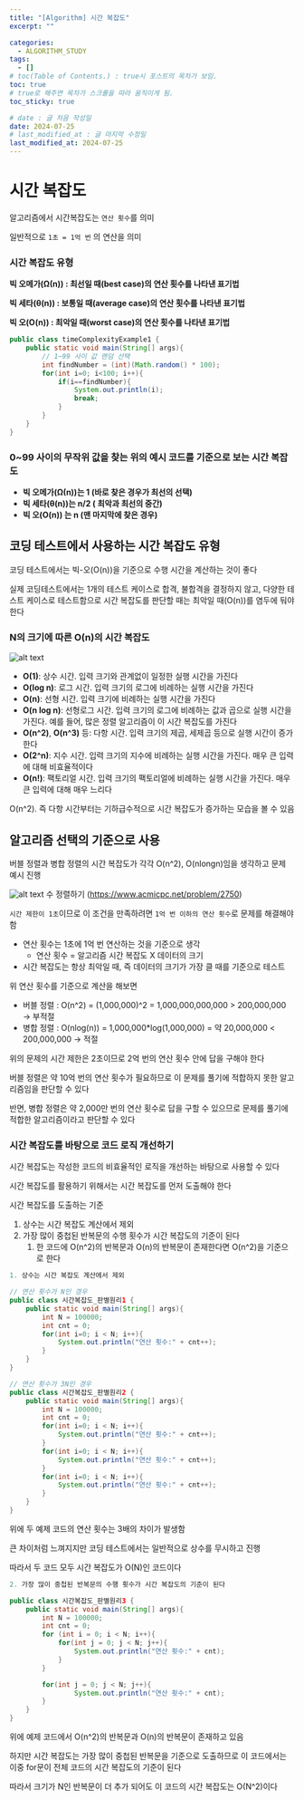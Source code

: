 ```yaml
---
title: "[Algorithm] 시간 복잡도"
excerpt: ""

categories:
  - ALGORITHM_STUDY
tags:
  - []
# toc(Table of Contents.) : true시 포스트의 목차가 보임.
toc: true
# true로 해주면 목차가 스크롤을 따라 움직이게 됨.
toc_sticky: true

# date : 글 처음 작성일
date: 2024-07-25
# last_modified_at : 글 마지막 수정일
last_modified_at: 2024-07-25
---
```


# 시간 복잡도

알고리즘에서 시간복잡도는 `연산 횟수`를 의미

일반적으로 `1초 = 1억 번` 의 연산을 의미

### 시간 복잡도 유형

**빅 오메가(Ω(n)) : 최선일 때(best case)의 연산 횟수를 나타낸 표기법**

**빅 세타(θ(n)) : 보통일 때(average case)의 연산 횟수를 나타낸 표기법**

**빅 오(O(n)) : 최악일 때(worst case)의 연산 횟수를 나타낸 표기법**

```java
public class timeComplexityExample1 {
	public static void main(String[] args){
		// 1~99 사이 값 랜덤 선택
		int findNumber = (int)(Math.random() * 100);
		for(int i=0; i<100; i++){
			if(i==findNumber){
				System.out.println(i);
				break;
			}
		}
	}
}
```

### 0~99 사이의 무작위 값을 찾는 위의 예시 코드를 기준으로 보는 시간 복잡도

- **빅 오메가(Ω(n))는 1 (바로 찾은 경우가 최선의 선택)**
- **빅 세타(θ(n))는 n/2 ( 최악과 최선의 중간)**
- **빅 오(O(n)) 는 n (맨 마지막에 찾은 경우)**

## 코딩 테스트에서 사용하는 시간 복잡도 유형

코딩 테스트에서는 빅-오(O(n))을 기준으로 수행 시간을 계산하는 것이 좋다

실제 코딩테스트에서는 1개의 테스트 케이스로 합격, 불합격을 결정하지 않고, 다양한 테스트 케이스로 테스트함으로 시간 복잡도를 판단할 때는 최악일 때(O(n))를 염두에 둬야 한다

### N의 크기에 따른 O(n)의 시간 복잡도

![alt text](/assets/img/timePro.png)

- **O(1)**: 상수 시간. 입력 크기와 관계없이 일정한 실행 시간을 가진다
- **O(log n)**: 로그 시간. 입력 크기의 로그에 비례하는 실행 시간을 가진다
- **O(n)**: 선형 시간. 입력 크기에 비례하는 실행 시간을 가진다
- **O(n log n)**: 선형로그 시간. 입력 크기의 로그에 비례하는 값과 곱으로 실행 시간을 가진다. 예를 들어, 많은 정렬 알고리즘이 이 시간 복잡도를 가진다
- **O(n^2)**, **O(n^3)** 등: 다항 시간. 입력 크기의 제곱, 세제곱 등으로 실행 시간이 증가한다
- **O(2^n)**: 지수 시간. 입력 크기의 지수에 비례하는 실행 시간을 가진다. 매우 큰 입력에 대해 비효율적이다
- **O(n!)**: 팩토리얼 시간. 입력 크기의 팩토리얼에 비례하는 실행 시간을 가진다. 매우 큰 입력에 대해 매우 느리다

O(n^2). 즉 다항 시간부터는 기하급수적으로 시간 복잡도가 증가하는 모습을 볼 수 있음

## 알고리즘 선택의 기준으로 사용

버블 정렬과 병합 정렬의 시간 복잡도가 각각 O(n^2), O(nlongn)임을 생각하고 문제 예시 진행

![alt text](/assets/img/timePro.png)
수 정렬하기 (https://www.acmicpc.net/problem/2750)

`시간 제한이 1초`이므로 이 조건을 만족하려면 `1억 번 이하의 연산 횟수`로 문제를 해결해야 함

- 연산 횟수는 1초에 1억 번 연산하는 것을 기준으로 생각
  - 연산 횟수 = 알고리즘 시간 복잡도 X 데이터의 크기
- 시간 복잡도는 항상 최악일 때, 즉 데이터의 크기가 가장 클 때를 기준으로 테스트

위 연산 횟수를 기준으로 계산을 해보면

- 버블 정렬 : O(n^2) = (1,000,000)^2 = 1,000,000,000,000 > 200,000,000 → 부적절
- 병합 정렬 : O(nlog(n)) = 1,000,000\*log(1,000,000) = 약 20,000,000 < 200,000,000 → 적절

위의 문제의 시간 제한은 2초이므로 2억 번의 연산 횟수 안에 답을 구해야 한다

버블 정렬은 약 10억 번의 연산 횟수가 필요하므로 이 문제를 풀기에 적합하지 못한 알고리즘임을 판단할 수 있다

반면, 병합 정렬은 약 2,000만 번의 연산 횟수로 답을 구할 수 있으므로 문제를 풀기에 적합한 알고리즘이라고 판단할 수 있다

### 시간 복잡도를 바탕으로 코드 로직 개선하기

시간 복잡도는 작성한 코드의 비효율적인 로직을 개선하는 바탕으로 사용할 수 있다

시간 복잡도를 활용하기 위해서는 시간 복잡도를 먼저 도출해야 한다

시간 복잡도를 도출하는 기준

1. 상수는 시간 복잡도 계산에서 제외
2. 가장 많이 중첩된 반복문의 수행 횟수가 시간 복잡도의 기준이 된다
   1. 한 코드에 O(n^2)의 반복문과 O(n)의 반복문이 존재한다면 O(n^2)을 기준으로 한다

```java
1. 상수는 시간 복잡도 계산에서 제외

// 연산 횟수가 N인 경우
public class 시간복잡도_판별원리1 {
	public static void main(String[] args){
		int N = 100000;
		int cnt = 0;
		for(int i=0; i < N; i++){
			System.out.println("연산 횟수:" + cnt++);
		}
	}
}

// 연산 횟수가 3N인 경우
public class 시간복잡도_판별원리2 {
	public static void main(String[] args){
		int N = 100000;
		int cnt = 0;
		for(int i=0; i < N; i++){
			System.out.println("연산 횟수:" + cnt++);
		}
		for(int i=0; i < N; i++){
			System.out.println("연산 횟수:" + cnt++);
		}
		for(int i=0; i < N; i++){
			System.out.println("연산 횟수:" + cnt++);
		}
	}
}
```

위에 두 예제 코드의 연산 횟수는 3배의 차이가 발생함

큰 차이처럼 느껴지지만 코딩 테스트에서는 일반적으로 상수를 무시하고 진행

따라서 두 코드 모두 시간 복잡도가 O(N)인 코드이다

```java
2. 가장 많이 중첩된 반복문의 수행 횟수가 시간 복잡도의 기준이 된다

public class 시간복잡도_판별원리3 {
	public static void main(String[] args){
		int N = 100000;
		int cnt = 0;
		for (int i = 0; i < N; i++){
			for(int j = 0; j < N; j++){
				System.out.println("연산 횟수:" + cnt);
			}
		}

		for(int j = 0; j < N; j++){
				System.out.println("연산 횟수:" + cnt);
		}
	}
}
```

위에 예제 코드에서 O(n^2)의 반복문과 O(n)의 반복문이 존재하고 있음

하지만 시간 복잡도는 가장 많이 중첩된 반복문을 기준으로 도출하므로 이 코드에서는 이중 for문이 전체 코드의 시간 복잡도의 기준이 된다

따라서 크기가 N인 반복문이 더 추가 되어도 이 코드의 시간 복잡도는 O(N^2)이다
